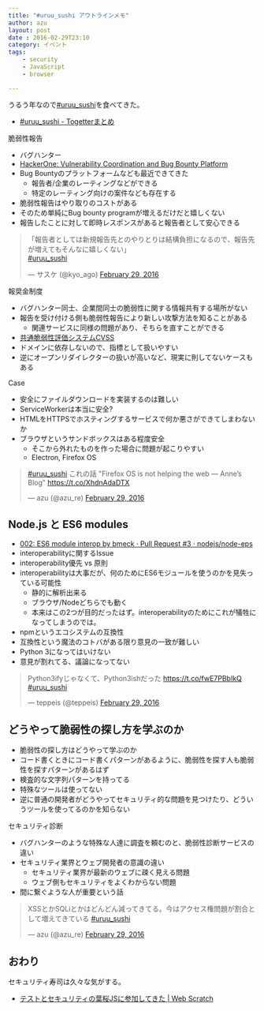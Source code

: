 ```yaml
---
title: "#uruu_sushi アウトラインメモ"
author: azu
layout: post
date : 2016-02-29T23:10
category: イベント
tags:
    - security
    - JavaScript
    - browser

---
```


うるう年なので[#uruu_sushi](https://twitter.com/hashtag/uruu_sushi?src=hash "#uruu_sushi")を食べてきた。

- [#uruu_sushi - Togetterまとめ](http://togetter.com/li/944473 "#uruu_sushi - Togetterまとめ")

脆弱性報告

- バグハンター
- [HackerOne: Vulnerability Coordination and Bug Bounty Platform](https://hackerone.com/ "HackerOne: Vulnerability Coordination and Bug Bounty Platform")
- Bug Bountyのプラットフォームなども最近できてきた
	- 報告者/企業のレーティングなどができる
	- 特定のレーティング向けの案件なども存在する
- 脆弱性報告はやり取りのコストがある
- そのため単純にBug bounty programが増えるだけだと嬉しくない
- 報告したことに対して即時レスポンスがあると報告者として安心できる
 
<blockquote class="twitter-tweet" data-lang="en"><p lang="ja" dir="ltr">「報告者としては新規報告先とのやりとりは結構負担になるので、報告先が増えてもそんなに嬉しくない」<br> <a href="https://twitter.com/hashtag/uruu_sushi?src=hash">#uruu_sushi</a></p>&mdash; サスケ (@kyo_ago) <a href="https://twitter.com/kyo_ago/status/704269476515041280">February 29, 2016</a></blockquote>
<script async src="//platform.twitter.com/widgets.js" charset="utf-8"></script>

報奨金制度

- バグハンター同士、企業間同士の脆弱性に関する情報共有する場所がない
- 報告を受け付ける側も脆弱性報告により新しい攻撃方法を知ることがある
	- 関連サービスに同様の問題があり、そちらを直すことができる
- [共通脆弱性評価システムCVSS](https://www.ipa.go.jp/security/vuln/CVSS.html "共通脆弱性評価システムCVSS")
- ドメインに依存しないので、指標として扱いやすい
- 逆にオープンリダイレクターの扱いが高いなど、現実に則してないケースもある


Case

- 安全にファイルダウンロードを実装するのは難しい
- ServiceWorkerは本当に安全?
- HTMLをHTTPSでホスティングするサービスで何か悪さができてしまわないか
- ブラウザというサンドボックスはある程度安全
	- そこから外れたものを作った場合に問題が起こりやすい
	- Electron, Firefox OS

<blockquote class="twitter-tweet" data-lang="en"><p lang="ja" dir="ltr"><a href="https://twitter.com/hashtag/uruu_sushi?src=hash">#uruu_sushi</a> これの話  &quot;Firefox OS is not helping the web — Anne’s Blog&quot;  <a href="https://t.co/XhdnAdaDTX">https://t.co/XhdnAdaDTX</a></p>&mdash; azu (@azu_re) <a href="https://twitter.com/azu_re/status/704275123025477632">February 29, 2016</a></blockquote>
<script async src="//platform.twitter.com/widgets.js" charset="utf-8"></script>
	
## Node.js と ES6 modules

- [002: ES6 module interop by bmeck · Pull Request #3 · nodejs/node-eps](https://github.com/nodejs/node-eps/pull/3 "002: ES6 module interop by bmeck · Pull Request #3 · nodejs/node-eps")
- interoperabilityに関するIssue
- interoperability優先 vs 原則
- interoperabilityは大事だが、何のためにES6モジュールを使うのかを見失っている可能性
	- 静的に解析出来る
	- ブラウザ/Nodeどちらでも動く
	- 本来はこの2つが目的だったはず。interoperabilityのためにこれが犠牲になってしまうのでは。
- npmというエコシステムの互換性
- 互換性という魔法のコトバがある限り意見の一致が難しい
- Python 3になってはいけない
- 意見が割れてる、議論になってない

<blockquote class="twitter-tweet" data-lang="en"><p lang="ja" dir="ltr">Python3ifyじゃなくて、Python3ishだった <a href="https://t.co/fwE7PBbIkQ">https://t.co/fwE7PBbIkQ</a> <a href="https://twitter.com/hashtag/uruu_sushi?src=hash">#uruu_sushi</a></p>&mdash; teppeis (@teppeis) <a href="https://twitter.com/teppeis/status/704327441595019265">February 29, 2016</a></blockquote>
<script async src="//platform.twitter.com/widgets.js" charset="utf-8"></script>

## どうやって脆弱性の探し方を学ぶのか

- 脆弱性の探し方はどうやって学ぶのか
- コード書くときにコード書くパターンがあるように、脆弱性を探す人も脆弱性を探すパターンがあるはず
- 検査的な文字列パターンを持ってる
- 特殊なツールは使ってない
- 逆に普通の開発者がどうやってセキュリティ的な問題を見つけたり、どういうツールを使ってるのかを知らない

セキュリティ診断

- バグハンターのような特殊な人達に調査を頼むのと、脆弱性診断サービスの違い
- セキュリティ業界とウェブ開発者の意識の違い
	- セキュリティ業界が最新のウェブに疎く見える問題
	- ウェブ側もセキュリティをよくわからない問題
- 間に繋ぐような人が重要という話

<blockquote class="twitter-tweet" data-lang="en"><p lang="ja" dir="ltr">XSSとかSQLiとかはどんどん減ってきてる。今はアクセス権問題が割合として増えてきている <a href="https://twitter.com/hashtag/uruu_sushi?src=hash">#uruu_sushi</a></p>&mdash; azu (@azu_re) <a href="https://twitter.com/azu_re/status/704290564158525440">February 29, 2016</a></blockquote>
<script async src="//platform.twitter.com/widgets.js" charset="utf-8"></script>

## おわり

セキュリティ寿司は久々な気がする。

- [テストとセキュリティの葉桜JSに参加してきた | Web Scratch](http://efcl.info/2014/0415/res3844/ "テストとセキュリティの葉桜JSに参加してきた | Web Scratch")
